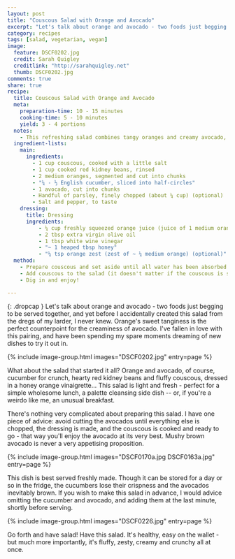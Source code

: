 ```yaml
---
layout: post
title: "Couscous Salad with Orange and Avocado"
excerpt: "Let's talk about orange and avocado - two foods just begging to be served together, and yet before I accidentally created this salad from the dregs of my larder, I never knew.  Orange's sweet tanginess is the perfect counterpoint for the creaminess of avocado."
category: recipes
tags: [salad, vegetarian, vegan]
image:
  feature: DSCF0202.jpg
  credit: Sarah Quigley
  creditlink: "http://sarahquigley.net"
  thumb: DSCF0202.jpg
comments: true
share: true
recipe:
  title: Couscous Salad with Orange and Avocado
  meta:
    preparation-time: 10 - 15 minutes
    cooking-time: 5 - 10 minutes
    yield: 3 - 4 portions
  notes:
    - This refreshing salad combines tangy oranges and creamy avocado, perfect for a light lunch or side dish - or even, for the adventurous among you, an exotic breakfast. This dish is best served immediately after preparation.
  ingredient-lists:
    main:
      ingredients:
        - 1 cup couscous, cooked with a little salt
        - 1 cup cooked red kidney beans, rinsed
        - 2 medium oranges, segmented and cut into chunks
        - "¼ - ⅓ English cucumber, sliced into half-circles"
        - 1 avocado, cut into chunks
        - Handful of parsley, finely chopped (about ¼ cup) (optional)
        - Salt and pepper, to taste
    dressing:
      title: Dressing
      ingredients:
          - ¼ cup freshly squeezed orange juice (juice of 1 medium orange)
          - 2 tbsp extra virgin olive oil
          - 1 tbsp white wine vinegar
          - "~ 1 heaped tbsp honey"
          - "¼ tsp orange zest (zest of ~ ¼ medium orange) (optional)"
  method:
    - Prepare couscous and set aside until all water has been absorbed. Whisk dressing ingredients together in small jar. Prepare beans, orange, cucumber, avocado and parsley and place in a large salad bowl. Add dressing and lightly toss.
    - Add couscous to the salad (it doesn't matter if the couscous is still a little warm) and season to taste. Toss salad until thoroughly mixed.
    - Dig in and enjoy!

---
```


{: .dropcap }
Let's talk about orange and avocado - two foods just begging to be served together, and yet before I accidentally created this salad from the dregs of my larder, I never knew.  Orange's sweet tanginess is the perfect counterpoint for the creaminess of avocado. I've fallen in love with this pairing, and have been spending my spare moments dreaming of new dishes to try it out in.

{% include image-group.html images="DSCF0202.jpg" entry=page %}

What about the salad that started it all? Orange and avocado, of course, cucumber for crunch, hearty red kidney beans and fluffy couscous, dressed in a honey orange vinaigrette... This salad is light and fresh - perfect for a simple wholesome lunch, a palette cleansing side dish -- or, if you're a weirdo like me, an unusual breakfast.

There's nothing very complicated about preparing this salad. I have one piece of advice: avoid cutting the avocados until everything else is chopped, the dressing is made, and the couscous is cooked and ready to go - that way you'll enjoy the avocado at its very best. Mushy brown avocado is never a very appetising proposition.

{% include image-group.html images="DSCF0170a.jpg DSCF0163a.jpg" entry=page %}

This dish is best served freshly made. Though it can be stored for a day or so in the fridge, the cucumbers lose their crispness and the avocados inevitably brown. If you wish to make this salad in advance, I would advice omitting the cucumber and avocado, and adding them at the last minute, shortly before serving.

{% include image-group.html images="DSCF0226.jpg" entry=page %}

Go forth and have salad! Have this salad. It's healthy, easy on the wallet - but much more importantly, it's fluffy, zesty, creamy and crunchy all at once.
